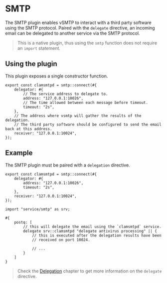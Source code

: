 # SMTP

The SMTP plugin enables vSMTP to interact with a third party software using the SMTP protocol.
Paired with the `delegate` directive, an incoming email can be delegated to another service via the SMTP protocol.

> This is a native plugin, thus using the `smtp` function does not require an `import` statement.

## Using the plugin

This plugin exposes a single constructor function.

```rust,ignore
export const clamsmtpd = smtp::connect(#{
    delegator: #{
        // The service address to delegate to.
        address: "127.0.0.1:10026",
        // The time allowed between each message before timeout.
        timeout: "2s",
    },
    // The address where vsmtp will gather the results of the delegation.
    // The third party software should be configured to send the email back at this address.
    receiver: "127.0.0.1:10024",
});
```

## Example

The SMTP plugin must be paired with a `delegation` directive.

```rust,ignore
export const clamsmtpd = smtp::connect(#{
    delegator: #{
        address: "127.0.0.1:10026",
        timeout: "2s",
    },
    receiver: "127.0.0.1:10024",
});
```

```rust,ignore
import "service/smtp" as srv;

#{
    postq: [
        // this will delegate the email using the `clamsmtpd` service.
        delegate srv::clamsmtpd "delegate antivirus processing" || {
            // this is executed after the delegation results have been
            // received on port 10024.

            // ...
        }
    ]
}
```

> Check the [Delegation](../filtering/delegation.md) chapter to get more information on the `delegate` directive.
